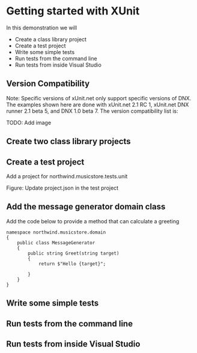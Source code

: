 <properties
   pageTitle="Getting Started with XUnit"
   description="Introduction to writing simple tests with XUnit"
   services="service-name"
   documentationCenter="dev-center-name"
   authors="adamstephensen"
   manager="adamstephensen"
   editor=""/>


# Getting started with XUnit

In this demonstration we will 

- Create a class library project
- Create a test project
- Write some simple tests
- Run tests from the command line
- Run tests from inside Visual Studio


## Version Compatibility

Note: Specific versions of xUnit.net only support specific versions of DNX. The examples shown here are done with xUnit.net 2.1 RC 1, xUnit.net DNX runner 2.1 beta 5, and DNX 1.0 beta 7. The version compatibility list is:

TODO: Add image

## Create two class library projects


## Create a test project

Add a project for northwind.musicstore.tests.unit


Figure: Update project.json in the test project 



## Add the message generator domain class

Add the code below to provide a method that can calculate a greeting

    namespace northwind.musicstore.domain
    {
        public class MessageGenerator
        {
            public string Greet(string target)
            {
                return $"Hello {target}";
    
            }
        }
    }



## Write some simple tests

## Run tests from the command line

## Run tests from inside Visual Studio
